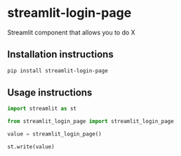 # streamlit-login-page

Streamlit component that allows you to do X

## Installation instructions 

```sh
pip install streamlit-login-page
```

## Usage instructions

```python
import streamlit as st

from streamlit_login_page import streamlit_login_page

value = streamlit_login_page()

st.write(value)
